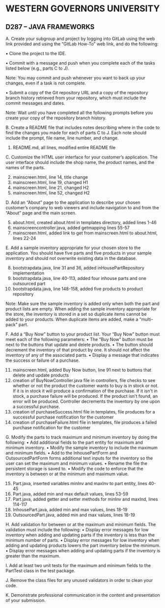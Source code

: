 # WESTERN GOVERNORS UNIVERSITY 
## D287 – JAVA FRAMEWORKS

A.  Create your subgroup and project by logging into GitLab using the web link provided and using the “GitLab How-To” web link, and do the following:

•  Clone the project to the IDE.

•  Commit with a message and push when you complete each of the tasks listed below (e.g., parts C to J).


Note: You may commit and push whenever you want to back up your changes, even if a task is not complete.


•  Submit a copy of the Git repository URL and a copy of the repository branch history retrieved from your repository, which must include the commit messages and dates.


Note: Wait until you have completed all the following prompts before you create your copy of the repository branch history.


B.  Create a README file that includes notes describing where in the code to find the changes you made for each of parts C to J. Each note should include the prompt, file name, line number, and change.

1. README.md, all lines, modified entire README file 


C.  Customize the HTML user interface for your customer’s application. The user interface should include the shop name, the product names, and the names of the parts.

2. mainscreen.html, line 14, title change
3. mainscreen.html, line 19, changed H1
4. mainscreen.html, line 21, changed H2
4. mainscreen.html, line 52, changed H2

D.  Add an “About” page to the application to describe your chosen customer’s company to web viewers and include navigation to and from the “About” page and the main screen.

5. about.html, created about.html in templates directory, added lines 1-46
6. mainscreencontroller.java, added getmapping lines 55-57
7. mainscreen.html, added link to get from mainscreen.html to about.html, lines 22-24


E.  Add a sample inventory appropriate for your chosen store to the application. You should have five parts and five products in your sample inventory and should not overwrite existing data in the database.

8. bootstrapdata.java, line 31 and 36, added inHousePartRepository implementation 
9. bootstrapdata.java, line 40-113, added four inhouse parts and one outsourced part
10. bootstrapdata.java, line 148-158, added five products to product repository


Note: Make sure the sample inventory is added only when both the part and product lists are empty. When adding the sample inventory appropriate for the store, the inventory is stored in a set so duplicate items cannot be added to your products. When duplicate items are added, make a “multi-pack” part.


F.  Add a “Buy Now” button to your product list. Your “Buy Now” button must meet each of the following parameters:
•  The “Buy Now” button must be next to the buttons that update and delete products.
•  The button should decrement the inventory of that product by one. It should not affect the inventory of any of the associated parts.
•  Display a message that indicates the success or failure of a purchase.

11. mainscreen.html, added Buy Now button, line 91 next to buttons that delete and update products
12. creation of BuyNowController.java file in controllers, file checks to see whether or not the product the customer wants to buy is in stock or not. If it is in stock it will produce a confirmation of the purchase. If it isn't in stock, a purchase failure will be produced. If the product isn't found, an error will be produced. Controller decrements the inventory by one upon a successful purchase.
13. creation of purchaseSuccess.html file in templates, file produces for a successful purchase notification for the customer
14. creation of purchaseFailure.html file in templates, file produces a failed purchase notification for the customer


G.  Modify the parts to track maximum and minimum inventory by doing the following:
•  Add additional fields to the part entity for maximum and minimum inventory.
•  Modify the sample inventory to include the maximum and minimum fields.
•  Add to the InhousePartForm and OutsourcedPartForm forms additional text inputs for the inventory so the user can set the maximum and minimum values.
•  Rename the file the persistent storage is saved to.
•  Modify the code to enforce that the inventory is between or at the minimum and maximum value.

15. Part.java, inserted variables minInv and maxInv to part entity, lines 40-45
16. Part.java, added min and max default values, lines 53-59
17. Part.java, added getter and setter methods for minInv and maxInd, lines 114-117
18. InhousePart.java, added min and max values, lines 18-19
19. OutsourcedPart.java, added min and max values, lines 18-19


H.  Add validation for between or at the maximum and minimum fields. The validation must include the following:
•  Display error messages for low inventory when adding and updating parts if the inventory is less than the minimum number of parts.
•  Display error messages for low inventory when adding and updating products lowers the part inventory below the minimum.
•  Display error messages when adding and updating parts if the inventory is greater than the maximum.


I.  Add at least two unit tests for the maximum and minimum fields to the PartTest class in the test package.


J.  Remove the class files for any unused validators in order to clean your code.


K.  Demonstrate professional communication in the content and presentation of your submission.